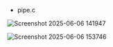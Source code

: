 - pipe.c
  
![Screenshot 2025-06-06 141947](https://github.com/user-attachments/assets/d9073912-50c7-4c3d-a00c-fc6b1ead6f4d)


![Screenshot 2025-06-06 153746](https://github.com/user-attachments/assets/366a7105-61f5-4c2d-9395-4784be506932)
